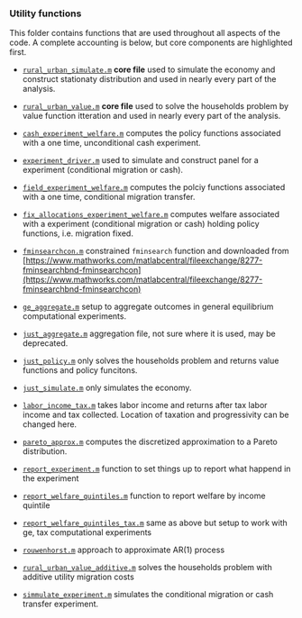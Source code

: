 ### Utility functions

This folder contains functions that are used throughout all aspects of the code. A complete accounting is below, but core components are highlighted first.

- [``rural_urban_simulate.m``](rural_urban_simulate.m) **core file** used to simulate the economy and construct stationaty distribution and used in nearly every part of the analysis.

- [``rural_urban_value.m``](rural_urban_value.m) **core file** used to solve the households problem by value function itteration and used in nearly every part of the analysis.

- [``cash_experiment_welfare.m``](cash_experiment_welfare.m) computes the policy functions associated with a one time, unconditional cash experiment.

- [``experiment_driver.m``](experiment_driver.m) used to simulate and construct panel for a experiment (conditional migration or cash).

- [``field_experiment_welfare.m``](field_experiment_welfare.m) computes the polciy functions associated with a one time, conditional migration transfer.

- [``fix_allocations_experiment_welfare.m``](fix_allocations_experiment_welfare.m) computes welfare associated with a experiment (conditional migration or cash) holding policy functions, i.e. migration fixed.

- [``fminsearchcon.m``](fminsearchcon.m) constrained ``fminsearch`` function and downloaded from [https://www.mathworks.com/matlabcentral/fileexchange/8277-fminsearchbnd-fminsearchcon](https://www.mathworks.com/matlabcentral/fileexchange/8277-fminsearchbnd-fminsearchcon)

- [``ge_aggregate.m``](ge_aggregate.m) setup to aggregate outcomes in general equilibrium computational experiments.

- [``just_aggregate.m``](just_aggregate.m) aggregation file, not sure where it is used, may be deprecated.

- [``just_policy.m``](just_policy.m) only solves the households problem and returns value functions and policy funcitons.

- [``just_simulate.m``](just_simulate.m) only simulates the economy.

- [``labor_income_tax.m``](labor_income_tax.m) takes labor income and returns after tax labor income and tax collected. Location of taxation and progressivity can be changed here.

- [``pareto_approx.m``](pareto_approx.m) computes the discretized approximation to a Pareto distribution.

- [``report_experiment.m``](report_experiment.m) function to set things up to report what happend in the experiment

- [``report_welfare_quintiles.m``](report_welfare_quintiles.m) function to report welfare by income quintile

- [``report_welfare_quintiles_tax.m``](report_welfare_quintiles_tax.m) same as above but setup to work with ge, tax computational experiments

- [``rouwenhorst.m``](rouwenhorst.m) approach to approximate AR(1) process

- [``rural_urban_value_additive.m``](rural_urban_value_additive.m) solves the households problem with additive utility migration costs

- [``simmulate_experiment.m``](simmulate_experiment.m) simulates the conditional migration or cash transfer experiment.
